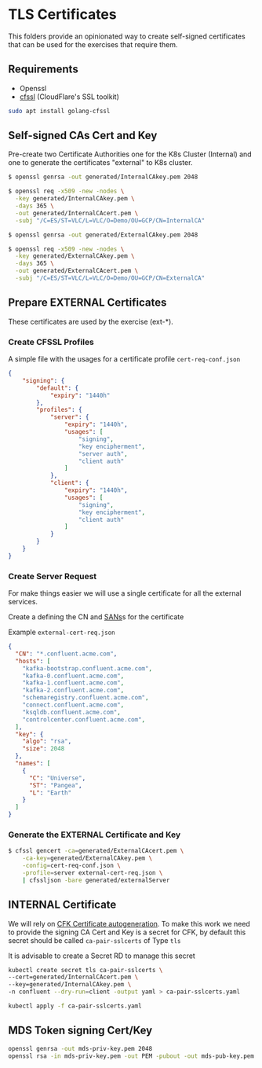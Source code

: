 # TLS Certificates

This folders provide an opinionated way to create self-signed certificates that can be used for the exercises that require them.

## Requirements

- Openssl
- [cfssl](https://cfssl.org/) (CloudFlare's SSL toolkit)

```bash
sudo apt install golang-cfssl 
```

## Self-signed CAs Cert and Key

Pre-create two Certificate Authorities one for the K8s Cluster (Internal) and one to generate the certificates "external" to K8s cluster.

```bash
$ openssl genrsa -out generated/InternalCAkey.pem 2048

$ openssl req -x509 -new -nodes \
  -key generated/InternalCAkey.pem \
  -days 365 \
  -out generated/InternalCAcert.pem \
  -subj "/C=ES/ST=VLC/L=VLC/O=Demo/OU=GCP/CN=InternalCA"

$ openssl genrsa -out generated/ExternalCAkey.pem 2048

$ openssl req -x509 -new -nodes \
  -key generated/ExternalCAkey.pem \
  -days 365 \
  -out generated/ExternalCAcert.pem \
  -subj "/C=ES/ST=VLC/L=VLC/O=Demo/OU=GCP/CN=ExternalCA"
```

## Prepare EXTERNAL Certificates

These certificates are used by the exercise (ext-*).

### Create CFSSL Profiles

A simple file with the usages for a certificate profile `cert-req-conf.json`

```json
{
    "signing": {
        "default": {
            "expiry": "1440h"
        },
        "profiles": {
            "server": {
                "expiry": "1440h",
                "usages": [
                    "signing",
                    "key encipherment",
                    "server auth",
                    "client auth"
                ]
            },
            "client": {
                "expiry": "1440h",
                "usages": [
                    "signing",
                    "key encipherment",
                    "client auth"
                ]
            }
        }
    }
}
```

### Create Server Request

For make things easier we will use a single certificate for all the external services.

Create a defining the CN and [SANs](https://docs.confluent.io/operator/current/co-network-encryption.html#define-san)s for the certificate

Example `external-cert-req.json`

```json
{
  "CN": "*.confluent.acme.com",
  "hosts": [
    "kafka-bootstrap.confluent.acme.com",
    "kafka-0.confluent.acme.com",
    "kafka-1.confluent.acme.com",
    "kafka-2.confluent.acme.com",
    "schemaregistry.confluent.acme.com",
    "connect.confluent.acme.com",
    "ksqldb.confluent.acme.com",
    "controlcenter.confluent.acme.com",
  ],
  "key": {
    "algo": "rsa",
    "size": 2048
  },
  "names": [
    {
      "C": "Universe",
      "ST": "Pangea",
      "L": "Earth"
    }
  ]
}
```

### Generate the EXTERNAL Certificate and Key

```bash
$ cfssl gencert -ca=generated/ExternalCAcert.pem \
    -ca-key=generated/ExternalCAkey.pem \
    -config=cert-req-conf.json \
    -profile=server external-cert-req.json \
    | cfssljson -bare generated/externalServer
```

## INTERNAL Certificate

We will rely on [CFK Certificate autogeneration](https://docs.confluent.io/operator/current/co-network-encryption.html#auto-generated-tls-certificates). To make this work we need to provide the signing CA Cert and Key is a secret for CFK, by default this secret should be called `ca-pair-sslcerts` of Type `tls`

It is advisable to create a Secret RD to manage this secret

```bash
kubectl create secret tls ca-pair-sslcerts \
--cert=generated/InternalCAcert.pem \
--key=generated/InternalCAkey.pem \
-n confluent --dry-run=client -output yaml > ca-pair-sslcerts.yaml

kubectl apply -f ca-pair-sslcerts.yaml
```

## MDS Token signing Cert/Key

```bash
openssl genrsa -out mds-priv-key.pem 2048
openssl rsa -in mds-priv-key.pem -out PEM -pubout -out mds-pub-key.pem
```
